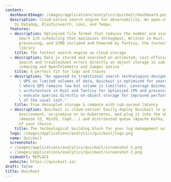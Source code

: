 ```yaml
---
content:
  dashboardImage: /images/applications/analytics/quickwit/dashboard.png
  description: Cloud-native search engine for observability. An open-source alternative
    to Datadog, Elasticsearch, Loki, and Tempo.
  features:
  - description: Optimized file format that reduces the number and size of I/O requests,
      Smart I/O scheduling that maximizes throughput, Written in Rust, no GC, vectorized
      processing, and SIMD included and Powered by Tantivy, the fastest search engine
      library
    title: The fastest search engine on cloud storage
  - description: Data is stored and searched on unlimited, cost-efficient cloud storage,
      Search and troubleshoot errors directly on object storage in sub-second, Schemaless
      indexing and OpenTelemetry and Jaeger native
    title: A perfect fit for logs and traces
  - description: "As opposed to traditional search technologies designed for high\
      \ QPS on limited volumes of data, Quickwit is optimized for search on raw data\
      \ where QPS remains low but volume is limitless. Leverage Quickwit\u2019s core\
      \ architecture in Rust and Tantivy for optimized CPU and processing power, to\
      \ execute queries directly on object storage for improved performance at a fraction\
      \ of the usual cost."
    title: True decoupled storage & compute with sub-second latency
  - description: Quickwit is cloud-native! Easily deploy Quickwit in your existing
      environment, on-premise or on Kubernetes, and plug it into the object storage
      (Amazon S3, MinIO, Ceph...) and distributed queue (Apache Kafka, Amazon Kinesis...)
      of your choice.
    title: The technological building block for your log management solution
  logo: /images/applications/analytics/quickwit/logo.png
  name: Quickwit
  screenshots:
  - /images/applications/analytics/quickwit/screenshot-1.png
  - /images/applications/analytics/quickwit/screenshot-2.png
  videoUrl: REPLACE
  website: https://quickwit.io/
draft: false
title: Quickwit
---
```


